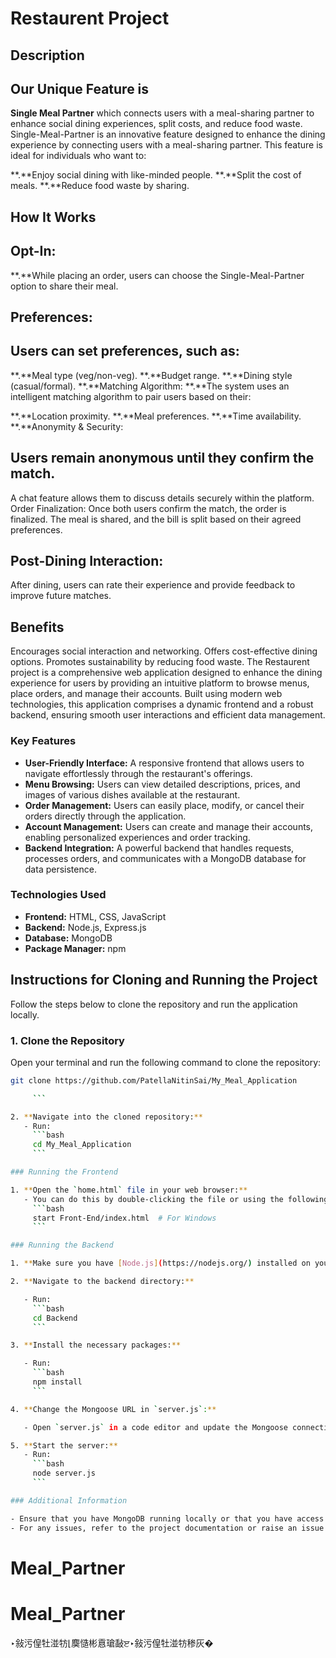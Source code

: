 ﻿# Restaurent Project

## Description
## Our Unique Feature is 
**Single Meal Partner** which connects users with a meal-sharing partner to enhance social dining experiences, split costs, and reduce food waste.
Single-Meal-Partner is an innovative feature designed to enhance the dining experience by connecting users with a meal-sharing partner. This feature is ideal for individuals who want to:

**.**Enjoy social dining with like-minded people.
**.**Split the cost of meals.
**.**Reduce food waste by sharing.
## How It Works
## Opt-In:
**.**While placing an order, users can choose the Single-Meal-Partner option to share their meal.

## Preferences:
## Users can set preferences, such as:

**.**Meal type (veg/non-veg).
**.**Budget range.
**.**Dining style (casual/formal).
**.**Matching Algorithm:
**.**The system uses an intelligent matching algorithm to pair users based on their:

**.**Location proximity.
**.**Meal preferences.
**.**Time availability.
**.**Anonymity & Security:

## Users remain anonymous until they confirm the match.
A chat feature allows them to discuss details securely within the platform.
Order Finalization:
Once both users confirm the match, the order is finalized. The meal is shared, and the bill is split based on their agreed preferences.

## Post-Dining Interaction:
After dining, users can rate their experience and provide feedback to improve future matches.

## Benefits
Encourages social interaction and networking.
Offers cost-effective dining options.
Promotes sustainability by reducing food waste.
The Restaurent project is a comprehensive web application designed to enhance the dining experience for users by providing an intuitive platform to browse menus, place orders, and manage their accounts. Built using modern web technologies, this application comprises a dynamic frontend and a robust backend, ensuring smooth user interactions and efficient data management.

### Key Features

- **User-Friendly Interface:** A responsive frontend that allows users to navigate effortlessly through the restaurant's offerings.
- **Menu Browsing:** Users can view detailed descriptions, prices, and images of various dishes available at the restaurant.
- **Order Management:** Users can easily place, modify, or cancel their orders directly through the application.
- **Account Management:** Users can create and manage their accounts, enabling personalized experiences and order tracking.
- **Backend Integration:** A powerful backend that handles requests, processes orders, and communicates with a MongoDB database for data persistence.

### Technologies Used

- **Frontend:** HTML, CSS, JavaScript
- **Backend:** Node.js, Express.js
- **Database:** MongoDB
- **Package Manager:** npm

## Instructions for Cloning and Running the Project

Follow the steps below to clone the repository and run the application locally.

### 1. Clone the Repository

Open your terminal and run the following command to clone the repository:

````bash
git clone https://github.com/PatellaNitinSai/My_Meal_Application

     ```

2. **Navigate into the cloned repository:**
   - Run:
     ```bash
     cd My_Meal_Application
     ```

### Running the Frontend

1. **Open the `home.html` file in your web browser:**
   - You can do this by double-clicking the file or using the following command:
     ```bash
     start Front-End/index.html  # For Windows
     ```

### Running the Backend

1. **Make sure you have [Node.js](https://nodejs.org/) installed on your machine.**

2. **Navigate to the backend directory:**

   - Run:
     ```bash
     cd Backend
     ```

3. **Install the necessary packages:**

   - Run:
     ```bash
     npm install
     ```

4. **Change the Mongoose URL in `server.js`:**

   - Open `server.js` in a code editor and update the Mongoose connection URL to point to your MongoDB instance.

5. **Start the server:**
   - Run:
     ```bash
     node server.js
     ```

### Additional Information

- Ensure that you have MongoDB running locally or that you have access to a remote MongoDB instance.
- For any issues, refer to the project documentation or raise an issue in the repository.
````
# Meal_Partner
# Meal_Partner
‣敍污偟牡湴牥⌊䴠慥彬慐瑲敮ੲ‣敍污偟牡湴牥䅟灰�
